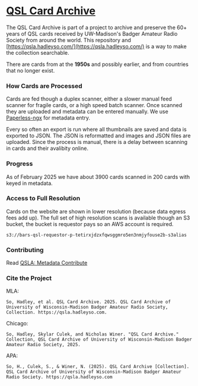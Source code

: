 # [QSL Card Archive](https://qsla.hadleyso.com/)

The QSL Card Archive is part of a project to archive and preserve the 60+ years of QSL cards received by UW-Madison's Badger Amateur Radio Society from around the world. 
This repository and [https://qsla.hadleyso.com/](https://qsla.hadleyso.com/) is a way to make the collection searchable.

There are cards from at the **1950s** and possibly earlier, and from countries that no longer exist.

### How Cards are Processed

Cards are fed though a duplex scanner, either a slower manual feed scanner for fragile cards, or a high speed batch scanner. 
Once scanned they are uploaded and metadata can be entered manually. We use [Paperless-ngx](https://github.com/paperless-ngx/paperless-ngx) for metadata entry.

Every so often an export is run where all thumbnails are saved and data is exported to JSON. The JSON is reformatted and images and JSON files are uploaded. 
Since the process is manual, there is a delay between scanning in cards and their avalibity online.

### Progress

As of February 2025 we have about 3900 cards scanned in 200 cards with keyed in metadata.

### Access to Full Resolution

Cards on the website are shown in lower resolution (because data egress fees add up). 
The full set of high resolution scans is available though an S3 bucket, the bucket is requestor pays so an AWS account is required.

`s3://bars-qsl-requestor-p-tetirxjdzxfqwsggmro5en3nmjyfouse2b-s3alias`

### Contributing 

Read [QSLA: Metadata Contribute](https://qsla.hadleyso.com/metadata-contribute)

### Cite the Project
MLA:
```
So, Hadley, et al. QSL Card Archive. 2025. QSL Card Archive of University of Wisconsin-Madison Badger Amateur Radio Society, Collection. https://qsla.hadleyso.com.
```

Chicago:
```
So, Hadley, Skylar Culek, and Nicholas Winer. "QSL Card Archive." Collection, QSL Card Archive of University of Wisconsin-Madison Badger Amateur Radio Society, 2025.
```

APA:
```
So, H., Culek, S., & Winer, N. (2025). QSL Card Archive [Collection]. QSL Card Archive of University of Wisconsin-Madison Badger Amateur Radio Society. https://qsla.hadleyso.com
```
